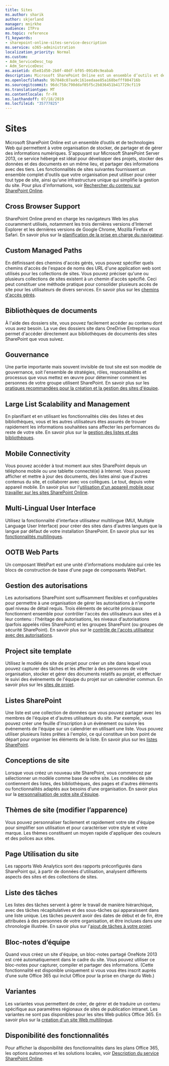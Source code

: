 ```yaml
---
title: Sites
ms.author: sharik
author: skjerland
manager: mnirkhe
audience: ITPro
ms.topic: reference
f1_keywords:
- sharepoint-online-sites-service-description
ms.service: o365-administration
localization_priority: Normal
ms.custom:
- Adm_ServiceDesc_top
- Adm_ServiceDesc
ms.assetid: d5e81d50-2b0f-40df-bf05-09149c9eabab
description: Microsoft SharePoint Online est un ensemble d’outils et de technologies Web qui permettent à votre organisation de stocker, de partager et de gérer des informations numériques. S'appuyant sur Microsoft SharePoint Server 2013, ce service hébergé est idéal pour développer des projets, stocker des données et des documents en un même lieu, et partager des informations avec des tiers. Les fonctionnalités de sites suivantes fournissent un ensemble complet d'outils que votre organisation peut utiliser pour créer tout type de site, ainsi qu'une infrastructure unique qui simplifie la gestion du site. Pour plus d'informations, voir Rechercher du contenu sur SharePoint Online.
ms.openlocfilehash: 9b7848c07aa9c161eedaae85a168befff804716b
ms.sourcegitcommit: 96dc758c790ddaf05f5c2b836451b417729cf119
ms.translationtype: MT
ms.contentlocale: fr-FR
ms.lasthandoff: 07/18/2019
ms.locfileid: "35777825"
---
```

# <a name="sites"></a>Sites

Microsoft SharePoint Online est un ensemble d’outils et de technologies Web qui permettent à votre organisation de stocker, de partager et de gérer des informations numériques. S'appuyant sur Microsoft SharePoint Server 2013, ce service hébergé est idéal pour développer des projets, stocker des données et des documents en un même lieu, et partager des informations avec des tiers. Les fonctionnalités de sites suivantes fournissent un ensemble complet d'outils que votre organisation peut utiliser pour créer tout type de site, ainsi qu'une infrastructure unique qui simplifie la gestion du site. Pour plus d'informations, voir [Rechercher du contenu sur SharePoint Online](https://support.office.com/Article/Find-content-about-SharePoint-Online-0ff4f5c6-b8b3-4d6a-be9a-99e6dcb9a3b7).
  
## <a name="cross-browser-support"></a>Cross Browser Support
<a name="bkmk_CrossBrowserSupport"> </a>

SharePoint Online prend en charge les navigateurs Web les plus couramment utilisés, notamment les trois dernières versions d'Internet Explorer et les dernières versions de Google Chrome, Mozilla Firefox et Safari. En savoir plus sur la [planification de la prise en charge du navigateur](https://go.microsoft.com/fwlink/?LinkId=271048).
  
## <a name="custom-managed-paths"></a>Custom Managed Paths
<a name="bkmk_CustomManagedPaths"> </a>

En définissant des chemins d'accès gérés, vous pouvez spécifier quels chemins d'accès de l'espace de noms des URL d'une application web sont utilisés pour les collections de sites. Vous pouvez préciser qu'une ou plusieurs collections de sites existent à un chemin d'accès spécifié. Ceci peut constituer une méthode pratique pour consolider plusieurs accès de site pour les utilisateurs de divers services. En savoir plus sur les [chemins d'accès gérés](https://go.microsoft.com/fwlink/?LinkId=271049).
  
## <a name="document-libraries"></a>Bibliothèques de documents
<a name="bkmk_SiteFolders"> </a>

À l'aide des dossiers site, vous pouvez facilement accéder au contenu dont vous avez besoin. La vue des dossiers site dans OneDrive Entreprise vous permet d'accéder directement aux bibliothèques de documents des sites SharePoint que vous suivez. 
  
## <a name="governance"></a>Gouvernance
<a name="bkmk_Governance"> </a>

Une partie importante mais souvent invisible de tout site est son modèle de gouvernance, soit l'ensemble de stratégies, rôles, responsabilités et processus que vous mettez en œuvre pour déterminer comment les personnes de votre groupe utilisent SharePoint. En savoir plus sur les [pratiques recommandées pour la création et la gestion des sites d'équipe](https://go.microsoft.com/fwlink/?LinkId=271050).
  
## <a name="large-list-scalability-and-management"></a>Large List Scalability and Management
<a name="bkmk_LargeListScalabilityManagement"> </a>

En planifiant et en utilisant les fonctionnalités clés des listes et des bibliothèques, vous et les autres utilisateurs êtes assurés de trouver rapidement les informations souhaitées sans affecter les performances du reste de votre site. En savoir plus sur la [gestion des listes et des bibliothèques](https://go.microsoft.com/fwlink/?LinkId=271051).
  
## <a name="mobile-connectivity"></a>Mobile Connectivity
<a name="bkmk_MobileConnectivity"> </a>

Vous pouvez accéder à tout moment aux sites SharePoint depuis un téléphone mobile ou une tablette connecté(e) à Internet. Vous pouvez afficher et mettre à jour des documents, des listes ainsi que d'autres contenus du site, et collaborer avec vos collègues. Le tout, depuis votre appareil mobile. En savoir plus sur l'[utilisation d'un appareil mobile pour travailler sur les sites SharePoint Online](https://go.microsoft.com/fwlink/?LinkId=271052).
  
## <a name="multi-lingual-user-interface"></a>Multi-Lingual User Interface
<a name="bkmk_MultiLingualUserInterface"> </a>

Utilisez la fonctionnalité d'interface utilisateur multilingue (MUI, Multiple Language User Interface) pour créer des sites dans d'autres langues que la langue par défaut de votre installation SharePoint. En savoir plus sur les [fonctionnalités multilingues](https://go.microsoft.com/fwlink/?LinkId=271053).
  
## <a name="ootb-web-parts"></a>OOTB Web Parts
<a name="bkmk_OOTBWebParts"> </a>

Un composant WebPart est une unité d'informations modulaire qui crée les blocs de construction de base d'une page de composants WebPart.
  
## <a name="permissions-management"></a>Gestion des autorisations
<a name="bkmk_PermissionsManagement"> </a>

Les autorisations SharePoint sont suffisamment flexibles et configurables pour permettre à une organisation de gérer les autorisations à n'importe quel niveau de détail requis. Trois éléments de sécurité principaux fonctionnent ensemble pour contrôler l'accès des utilisateurs aux sites et à leur contenu : l'héritage des autorisations, les niveaux d'autorisations (parfois appelés rôles SharePoint) et les groupes SharePoint (ou groupes de sécurité SharePoint). En savoir plus sur le [contrôle de l'accès utilisateur avec des autorisations](https://go.microsoft.com/fwlink/?LinkId=271054).
  
## <a name="project-site-template"></a>Project site template
<a name="bkmk_Projectsitetemplate"> </a>

Utilisez le modèle de site de projet pour créer un site dans lequel vous pouvez capturer des tâches et les affecter à des personnes de votre organisation, stocker et gérer des documents relatifs au projet, et effectuer le suivi des événements de l'équipe du projet sur un calendrier commun. En savoir plus sur les [sites de projet](https://go.microsoft.com/fwlink/?LinkId=271228).
  
## <a name="sharepoint-lists"></a>Listes SharePoint
<a name="bkmk_SharePointLists"> </a>

Une liste est une collection de données que vous pouvez partager avec les membres de l'équipe et d'autres utilisateurs du site. Par exemple, vous pouvez créer une feuille d'inscription à un événement ou suivre les événements de l'équipe sur un calendrier en utilisant une liste. Vous pouvez utiliser plusieurs listes prêtes à l'emploi, ce qui constitue un bon point de départ pour organiser les éléments de la liste. En savoir plus sur les [listes SharePoint](https://go.microsoft.com/fwlink/?LinkId=271056).
  
## <a name="site-designs"></a>Conceptions de site
<a name="bkmk_Templates"> </a>

Lorsque vous créez un nouveau site SharePoint, vous commencez par sélectionner un modèle comme base de votre site. Les modèles de site contiennent des listes, des bibliothèques, des pages et d'autres éléments ou fonctionnalités adaptés aux besoins d'une organisation. En savoir plus sur la [personnalisation de votre site d'équipe](https://go.microsoft.com/fwlink/?LinkId=271058).
  
## <a name="site-themes-change-the-look"></a>Thèmes de site (modifier l’apparence)
<a name="bkmk_Themes"> </a>

Vous pouvez personnaliser facilement et rapidement votre site d'équipe pour simplifier son utilisation et pour caractériser votre style et votre marque. Les thèmes constituent un moyen rapide d'appliquer des couleurs et des polices aux sites.
  
## <a name="site-usage-page"></a>Page Utilisation du site
<a name="bkmk_UsageAnalytics"> </a>

Les rapports Web Analytics sont des rapports préconfigurés dans SharePoint qui, à partir de données d'utilisation, analysent différents aspects des sites et des collections de sites. 
  
## <a name="task-list"></a>Liste des tâches
<a name="bkmk_Tasklist"> </a>

Les listes des tâches servent à gérer le travail de manière hiérarchique, avec des tâches récapitulatives et des sous-tâches qui apparaissent dans une liste unique. Les tâches peuvent avoir des dates de début et de fin, être attribuées à des personnes de votre organisation, et être incluses dans une chronologie illustrée. En savoir plus sur l'[ajout de tâches à votre projet](https://go.microsoft.com/fwlink/?LinkId=271230).
  
## <a name="team-notebook"></a>Bloc-notes d’équipe
<a name="bkmk_TeamSiteNotebook"> </a>

Quand vous créez un site d'équipe, un bloc-notes partagé OneNote 2013 est créé automatiquement dans le cadre du site. Vous pouvez utiliser ce bloc-notes pour capturer, compiler et partager des informations. (Cette fonctionnalité est disponible uniquement si vous vous êtes inscrit auprès d’une suite Office 365 qui inclut Office pour la prise en charge du Web.)
  
## <a name="variations"></a>Variantes
<a name="bkmk_Variations"> </a>

Les variantes vous permettent de créer, de gérer et de traduire un contenu spécifique aux paramètres régionaux de sites de publication intranet. Les variantes ne sont pas disponibles pour les sites Web publics Office 365. En savoir plus sur la [création d'un site Web multilingue](https://go.microsoft.com/fwlink/?LinkId=272921).
  
## <a name="feature-availability"></a>Disponibilité des fonctionnalités
<a name="bkmk_Variations"> </a>

Pour afficher la disponibilité des fonctionnalités dans les plans Office 365, les options autonomes et les solutions locales, voir [Description du service SharePoint Online](sharepoint-online-service-description.md).
  

